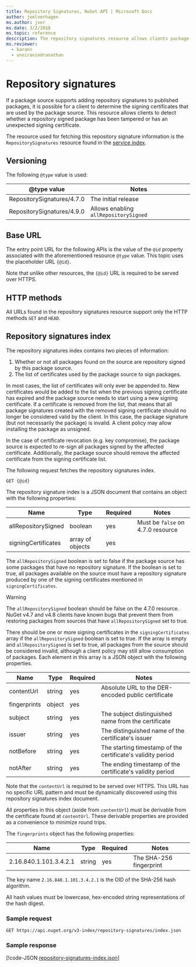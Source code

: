 ```yaml
---
title: Repository Signatures, NuGet API | Microsoft Docs
author: joelverhagen
ms.author: jver
ms.date: 3/2/2018
ms.topic: reference
description: The repository signatures resource allows clients package sources to announce their repository signing capabilities.
ms.reviewer: 
  - karann
  - unniravindranathan
---
```


# Repository signatures

If a package source supports adding repository signatures to published packages, it is possible for a client to
determine the signing certificates that are used by the package source. This resource allows clients to detect
whether a repository signed package has been tampered or has an unexpected signing certificate.

The resource used for fetching this repository signature information is the `RepositorySignatures` resource found in
the [service index](service-index.md).

## Versioning

The following `@type` value is used:

@type value                | Notes
-------------------------- | -----
RepositorySignatures/4.7.0 | The initial release
RepositorySignatures/4.9.0 | Allows enabling `allRepositorySigned`

## Base URL

The entry point URL for the following APIs is the value of the `@id` property associated with the aforementioned
resource `@type` value. This topic uses the placeholder URL `{@id}`.

Note that unlike other resources, the `{@id}` URL is required to be served over HTTPS.

## HTTP methods

All URLs found in the repository signatures resource support only the HTTP methods `GET` and `HEAD`.

## Repository signatures index

The repository signatures index contains two pieces of information:

1. Whether or not all packages found on the source are repository signed by this package source.
1. The list of certificates used by the package source to sign packages.

In most cases, the list of certificates will only ever be appended to. New certificates would be added to the list when
the previous signing certificate has expired and the package source needs to start using a new signing certificate. If
a certificate is removed from the list, that means that all package signatures created with the removed signing
certificate should no longer be considered valid by the client. In this case, the package signature (but not
necessarily the package) is invalid. A client policy may allow installing the package as unsigned.

In the case of certificate revocation (e.g. key compromise), the package source is expected to re-sign all packages signed by the affected certificate. Additionally, the package source should remove the affected certificate from the
signing certificate list.

The following request fetches the repository signatures index.

    GET {@id}

The repository signature index is a JSON document that contains an object with the following properties:

Name                | Type             | Required | Notes
------------------- | ---------------- | -------- | -----
allRepositorySigned | boolean          | yes      | Must be `false` on 4.7.0 resource
signingCertificates | array of objects | yes      | 

The `allRepositorySigned` boolean is set to false if the package source has some packages that have no repository
signature. If the boolean is set to true, all packages available on the source must have a repository
signature produced by one of the signing certificates mentioned in `signingCertificates`.

> [!Warning]
> The `allRepositorySigned` boolean should be false on the 4.7.0 resource. NuGet v4.7 and v4.8 clients have known bugs that
> prevent them from restoring packages from sources that have `allRepositorySigned` set to true.

There should be one or more signing certificates in the `signingCertificates` array if the `allRepositorySigned` boolean
is set to true. If the array is empty and `allRepositorySigned` is set to true, all packages from the source should be
considered invalid, although a client policy may still allow consumption of packages. Each element in this array is a
JSON object with the following properties.

Name         | Type   | Required | Notes
------------ | ------ | -------- | -----
contentUrl   | string | yes      | Absolute URL to the DER-encoded public certificate
fingerprints | object | yes      |
subject      | string | yes      | The subject distinguished name from the certificate
issuer       | string | yes      | The distinguished name of the certificate's issuer
notBefore    | string | yes      | The starting timestamp of the certificate's validity period
notAfter     | string | yes      | The ending timestamp of the certificate's validity period

Note that the `contentUrl` is required to be served over HTTPS. This URL has no specific URL pattern and must be
dynamically discovered using this repository signatures index document. 

All properties in this object (aside from `contentUrl`) must be derivable from the certificate found at `contentUrl`.
These derivable properties are provided as a convenience to minimize round trips.

The `fingerprints` object has the following properties:

Name                   | Type   | Required | Notes
---------------------- | ------ | -------- | -----
2.16.840.1.101.3.4.2.1 | string | yes      | The SHA-256 fingerprint

The key name `2.16.840.1.101.3.4.2.1` is the OID of the SHA-256 hash algorithm.

All hash values must be lowercase, hex-encoded string representations of the hash digest.

### Sample request

    GET https://api.nuget.org/v3-index/repository-signatures/index.json

### Sample response

[!code-JSON [repository-signatures-index.json](./_data/repository-signatures-index.json)]
